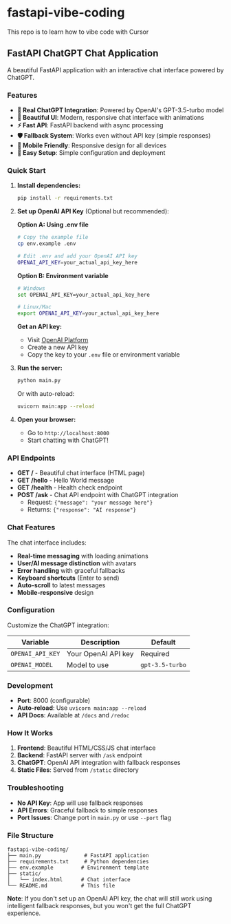 # fastapi-vibe-coding
This repo is to learn how to vibe code with Cursor

## FastAPI ChatGPT Chat Application

A beautiful FastAPI application with an interactive chat interface powered by ChatGPT.

### Features

- **🤖 Real ChatGPT Integration**: Powered by OpenAI's GPT-3.5-turbo model
- **🎨 Beautiful UI**: Modern, responsive chat interface with animations
- **⚡ Fast API**: FastAPI backend with async processing
- **🛡️ Fallback System**: Works even without API key (simple responses)
- **📱 Mobile Friendly**: Responsive design for all devices
- **🔧 Easy Setup**: Simple configuration and deployment

### Quick Start

1. **Install dependencies:**
   ```bash
   pip install -r requirements.txt
   ```

2. **Set up OpenAI API Key** (Optional but recommended):
   
   **Option A: Using .env file**
   ```bash
   # Copy the example file
   cp env.example .env
   
   # Edit .env and add your OpenAI API key
   OPENAI_API_KEY=your_actual_api_key_here
   ```
   
   **Option B: Environment variable**
   ```bash
   # Windows
   set OPENAI_API_KEY=your_actual_api_key_here
   
   # Linux/Mac
   export OPENAI_API_KEY=your_actual_api_key_here
   ```
   
   **Get an API key:**
   - Visit [OpenAI Platform](https://platform.openai.com/api-keys)
   - Create a new API key
   - Copy the key to your `.env` file or environment variable

3. **Run the server:**
   ```bash
   python main.py
   ```
   
   Or with auto-reload:
   ```bash
   uvicorn main:app --reload
   ```

4. **Open your browser:**
   - Go to `http://localhost:8000`
   - Start chatting with ChatGPT!

### API Endpoints

- **GET /** - Beautiful chat interface (HTML page)
- **GET /hello** - Hello World message
- **GET /health** - Health check endpoint
- **POST /ask** - Chat API endpoint with ChatGPT integration
  - Request: `{"message": "your message here"}`
  - Returns: `{"response": "AI response"}`

### Chat Features

The chat interface includes:
- **Real-time messaging** with loading animations
- **User/AI message distinction** with avatars
- **Error handling** with graceful fallbacks
- **Keyboard shortcuts** (Enter to send)
- **Auto-scroll** to latest messages
- **Mobile-responsive** design

### Configuration

Customize the ChatGPT integration:

| Variable | Description | Default |
|----------|-------------|---------|
| `OPENAI_API_KEY` | Your OpenAI API key | Required |
| `OPENAI_MODEL` | Model to use | `gpt-3.5-turbo` |

### Development

- **Port**: 8000 (configurable)
- **Auto-reload**: Use `uvicorn main:app --reload`
- **API Docs**: Available at `/docs` and `/redoc`

### How It Works

1. **Frontend**: Beautiful HTML/CSS/JS chat interface
2. **Backend**: FastAPI server with `/ask` endpoint
3. **ChatGPT**: OpenAI API integration with fallback responses
4. **Static Files**: Served from `/static` directory

### Troubleshooting

- **No API Key**: App will use fallback responses
- **API Errors**: Graceful fallback to simple responses
- **Port Issues**: Change port in `main.py` or use `--port` flag

### File Structure

```
fastapi-vibe-coding/
├── main.py              # FastAPI application
├── requirements.txt     # Python dependencies
├── env.example         # Environment template
├── static/
│   └── index.html      # Chat interface
└── README.md           # This file
```

**Note**: If you don't set up an OpenAI API key, the chat will still work using intelligent fallback responses, but you won't get the full ChatGPT experience.
